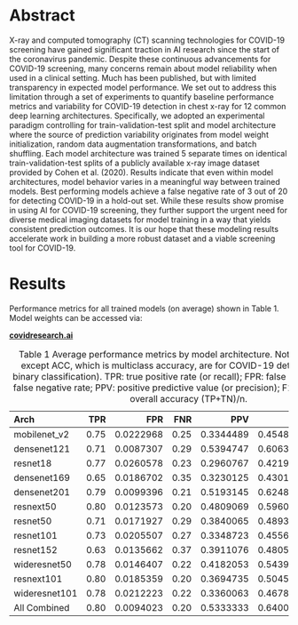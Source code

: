 # Abstract

X-ray and computed tomography (CT) scanning technologies for COVID-19 screening have gained significant traction in AI research since the start of the coronavirus pandemic. Despite these continuous advancements for COVID-19 screening, many concerns remain about model reliability when used in a clinical setting. Much has been published, but with limited transparency in expected model performance. We set out to address this limitation through a set of experiments to quantify baseline performance metrics and variability for COVID-19 detection in chest x-ray for 12 common deep learning architectures. Specifically, we adopted an experimental paradigm controlling for train-validation-test split and model architecture where the source of prediction variability originates from model weight initialization, random data augmentation transformations, and batch shuffling. Each model architecture was trained 5 separate times on identical train-validation-test splits of a publicly available x-ray image dataset provided by Cohen et al. (2020). Results indicate that even within model architectures, model behavior varies in a meaningful way between trained models. Best performing models achieve a false negative rate of 3 out of 20 for detecting COVID-19 in a hold-out set. While these results show promise in using AI for COVID-19 screening, they further support the urgent need for diverse medical imaging datasets for model training in a way that yields consistent prediction outcomes. It is our hope that these modeling results accelerate work in building a more robust dataset and a viable screening tool for COVID-19.

# Results

Performance metrics for all trained models (on average) shown in Table 1. Model weights can be accessed via:  

__<a href="https://covidresearch.ai/datasets/dataset?id=2#2Files">covidresearch.ai</a>__

<table>
<caption>Table 1 Average performance metrics by model architecture. Note that all metrics except ACC, which is multiclass accuracy, are for COVID-19 detection only (i.e., binary classification). TPR: true positive rate (or recall); FPR: false positive rate; FNR: false negative rate; PPV: positive predictive value (or precision); F1: F1-score; ACC: overall accuracy (TP+TN)/n.</caption>
 <thead>
  <tr>
   <th style="text-align:left;"> Arch </th>
   <th style="text-align:right;"> TPR </th>
   <th style="text-align:right;"> FPR </th>
   <th style="text-align:right;"> FNR </th>
   <th style="text-align:right;"> PPV </th>
   <th style="text-align:right;"> F1 </th>
   <th style="text-align:right;"> ACC </th>
  </tr>
 </thead>
<tbody>
  <tr>
   <td style="text-align:left;"> mobilenet_v2 </td>
   <td style="text-align:right;"> 0.75 </td>
   <td style="text-align:right;"> 0.0222968 </td>
   <td style="text-align:right;"> 0.25 </td>
   <td style="text-align:right;"> 0.3344489 </td>
   <td style="text-align:right;"> 0.4548416 </td>
   <td style="text-align:right;"> 0.8694500 </td>
  </tr>
  <tr>
   <td style="text-align:left;"> densenet121 </td>
   <td style="text-align:right;"> 0.71 </td>
   <td style="text-align:right;"> 0.0087307 </td>
   <td style="text-align:right;"> 0.29 </td>
   <td style="text-align:right;"> 0.5394747 </td>
   <td style="text-align:right;"> 0.6063897 </td>
   <td style="text-align:right;"> 0.8775348 </td>
  </tr>
  <tr>
   <td style="text-align:left;"> resnet18 </td>
   <td style="text-align:right;"> 0.77 </td>
   <td style="text-align:right;"> 0.0260578 </td>
   <td style="text-align:right;"> 0.23 </td>
   <td style="text-align:right;"> 0.2960767 </td>
   <td style="text-align:right;"> 0.4219726 </td>
   <td style="text-align:right;"> 0.8774023 </td>
  </tr>
  <tr>
   <td style="text-align:left;"> densenet169 </td>
   <td style="text-align:right;"> 0.65 </td>
   <td style="text-align:right;"> 0.0186702 </td>
   <td style="text-align:right;"> 0.35 </td>
   <td style="text-align:right;"> 0.3230125 </td>
   <td style="text-align:right;"> 0.4301389 </td>
   <td style="text-align:right;"> 0.8709079 </td>
  </tr>
  <tr>
   <td style="text-align:left;"> densenet201 </td>
   <td style="text-align:right;"> 0.79 </td>
   <td style="text-align:right;"> 0.0099396 </td>
   <td style="text-align:right;"> 0.21 </td>
   <td style="text-align:right;"> 0.5193145 </td>
   <td style="text-align:right;"> 0.6248680 </td>
   <td style="text-align:right;"> 0.8837641 </td>
  </tr>
  <tr>
   <td style="text-align:left;"> resnext50 </td>
   <td style="text-align:right;"> 0.80 </td>
   <td style="text-align:right;"> 0.0123573 </td>
   <td style="text-align:right;"> 0.20 </td>
   <td style="text-align:right;"> 0.4809069 </td>
   <td style="text-align:right;"> 0.5960700 </td>
   <td style="text-align:right;"> 0.8683897 </td>
  </tr>
  <tr>
   <td style="text-align:left;"> resnet50 </td>
   <td style="text-align:right;"> 0.71 </td>
   <td style="text-align:right;"> 0.0171927 </td>
   <td style="text-align:right;"> 0.29 </td>
   <td style="text-align:right;"> 0.3840065 </td>
   <td style="text-align:right;"> 0.4893698 </td>
   <td style="text-align:right;"> 0.8713055 </td>
  </tr>
  <tr>
   <td style="text-align:left;"> resnet101 </td>
   <td style="text-align:right;"> 0.73 </td>
   <td style="text-align:right;"> 0.0205507 </td>
   <td style="text-align:right;"> 0.27 </td>
   <td style="text-align:right;"> 0.3348723 </td>
   <td style="text-align:right;"> 0.4556031 </td>
   <td style="text-align:right;"> 0.8791252 </td>
  </tr>
  <tr>
   <td style="text-align:left;"> resnet152 </td>
   <td style="text-align:right;"> 0.63 </td>
   <td style="text-align:right;"> 0.0135662 </td>
   <td style="text-align:right;"> 0.37 </td>
   <td style="text-align:right;"> 0.3911076 </td>
   <td style="text-align:right;"> 0.4805679 </td>
   <td style="text-align:right;"> 0.8780649 </td>
  </tr>
  <tr>
   <td style="text-align:left;"> wideresnet50 </td>
   <td style="text-align:right;"> 0.78 </td>
   <td style="text-align:right;"> 0.0146407 </td>
   <td style="text-align:right;"> 0.22 </td>
   <td style="text-align:right;"> 0.4182053 </td>
   <td style="text-align:right;"> 0.5439933 </td>
   <td style="text-align:right;"> 0.8652087 </td>
  </tr>
  <tr>
   <td style="text-align:left;"> resnext101 </td>
   <td style="text-align:right;"> 0.80 </td>
   <td style="text-align:right;"> 0.0185359 </td>
   <td style="text-align:right;"> 0.20 </td>
   <td style="text-align:right;"> 0.3694735 </td>
   <td style="text-align:right;"> 0.5045063 </td>
   <td style="text-align:right;"> 0.8812459 </td>
  </tr>
  <tr>
   <td style="text-align:left;"> wideresnet101 </td>
   <td style="text-align:right;"> 0.78 </td>
   <td style="text-align:right;"> 0.0212223 </td>
   <td style="text-align:right;"> 0.22 </td>
   <td style="text-align:right;"> 0.3360063 </td>
   <td style="text-align:right;"> 0.4678163 </td>
   <td style="text-align:right;"> 0.8735586 </td>
  </tr>
  <tr>
   <td style="text-align:left;"> All Combined </td>
   <td style="text-align:right;"> 0.80 </td>
   <td style="text-align:right;"> 0.0094023 </td>
   <td style="text-align:right;"> 0.20 </td>
   <td style="text-align:right;"> 0.5333333 </td>
   <td style="text-align:right;"> 0.6400000 </td>
   <td style="text-align:right;"> 0.8939695 </td>
  </tr>
</tbody>
</table>
